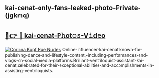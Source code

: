 ## kai-cenat-only-fans​-leaked-photo​-Private-(jgkmq)


# <h2><a href="https://mediaupload.pro?title=kai-cenat&ref=git">🔗👉 🔴 kai-cenat-P𝚑ot𝚘𝚜-V𝚒d𝚎o</a></h2>

[![Corinna Kopf Nue Nu𝚍e𝚜](https://i.imgur.com/0qMVB7G.gif)](https://mediaupload.pro?title=kai-cenat&ref=git)
Online-influencer-kai-cenat,known-for-publishing-dance-and-lifestyle-content,-including-performances-and-vlogs-on-social-media-platforms.Brilliant-ventriloquist-assistant-kai-cenat,celebrated-for-their-exceptional-abilities-and-accomplishments-in-assisting-ventriloquists.  
